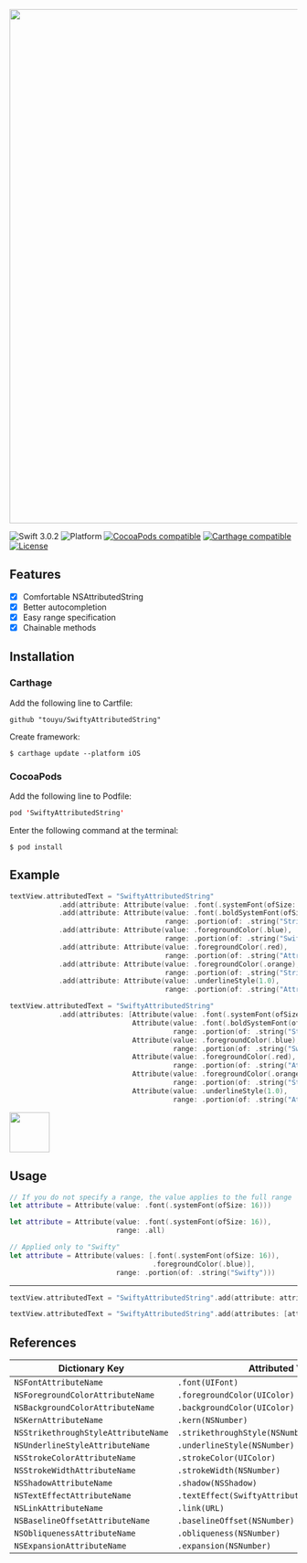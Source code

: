 <p align="center">
  <img src="https://github.com/touyu/SwiftyAttributedString/blob/assets/logo.png" width=900>
</p>

![Swift 3.0.2](https://img.shields.io/badge/Swift-3.0.2-orange.svg)
![Platform](https://img.shields.io/cocoapods/p/SwiftyAttributedString.svg)
[![CocoaPods compatible](https://img.shields.io/cocoapods/v/SwiftyAttributedString.svg)](#cocoapods)
[![Carthage compatible](https://img.shields.io/badge/Carthage-compatible-4BC51D.svg?style=flat)](https://github.com/touyu/SwiftyAttributedString#carthage)
[![License](http://img.shields.io/:license-mit-blue.svg)](http://doge.mit-license.org)

## Features
- [x] Comfortable NSAttributedString
- [x] Better autocompletion
- [x] Easy range specification
- [x] Chainable methods

## Installation

### Carthage
Add the following line to Cartfile:
```
github "touyu/SwiftyAttributedString"
```

Create framework:

```
$ carthage update --platform iOS
```

### CocoaPods
Add the following line to Podfile:
```swift
pod 'SwiftyAttributedString'
```

Enter the following command at the terminal:
```
$ pod install
```

## Example

```swift
textView.attributedText = "SwiftyAttributedString"
            .add(attribute: Attribute(value: .font(.systemFont(ofSize: 16))))
            .add(attribute: Attribute(value: .font(.boldSystemFont(ofSize: 16)),
                                      range: .portion(of: .string("String"))))
            .add(attribute: Attribute(value: .foregroundColor(.blue),
                                      range: .portion(of: .string("Swifty"))))
            .add(attribute: Attribute(value: .foregroundColor(.red),
                                      range: .portion(of: .string("Attributed"))))
            .add(attribute: Attribute(value: .foregroundColor(.orange),
                                      range: .portion(of: .string("String"))))
            .add(attribute: Attribute(value: .underlineStyle(1.0),
                                      range: .portion(of: .string("Attributed"))))
```

```swift
textView.attributedText = "SwiftyAttributedString"
            .add(attributes: [Attribute(value: .font(.systemFont(ofSize: 16))),
                              Attribute(value: .font(.boldSystemFont(ofSize: 16)),
                                        range: .portion(of: .string("String"))),
                              Attribute(value: .foregroundColor(.blue),
                                        range: .portion(of: .string("Swifty"))),
                              Attribute(value: .foregroundColor(.red),
                                        range: .portion(of: .string("Attributed"))),
                              Attribute(value: .foregroundColor(.orange),
                                        range: .portion(of: .string("String"))),
                              Attribute(value: .underlineStyle(1.0),
                                        range: .portion(of: .string("Attributed")))])
```

<img src="https://github.com/touyu/SwiftyAttributedString/blob/assets/001.png" height=70>

## Usage
```swift
// If you do not specify a range, the value applies to the full range
let attribute = Attribute(value: .font(.systemFont(ofSize: 16)))
```

```swift
let attribute = Attribute(value: .font(.systemFont(ofSize: 16)),
                          range: .all)
```

```swift
// Applied only to "Swifty"                          
let attribute = Attribute(values: [.font(.systemFont(ofSize: 16)),
                                   .foregroundColor(.blue)],
                          range: .portion(of: .string("Swifty")))
```

- - -

```swift
textView.attributedText = "SwiftyAttributedString".add(attribute: attribute)
```

```swift
textView.attributedText = "SwiftyAttributedString".add(attributes: [attribute1, attribute2, attribute3])
```

## References
| Dictionary Key                                | Attributed Value                                    |
| ----------------------------------------------| --------------------------------------------------- |
| `NSFontAttributeName`                         | `.font(UIFont)`                                     |
| `NSForegroundColorAttributeName`              | `.foregroundColor(UIColor)`                         |
| `NSBackgroundColorAttributeName`              | `.backgroundColor(UIColor)`                         |
| `NSKernAttributeName`                         | `.kern(NSNumber)`                                   |
| `NSStrikethroughStyleAttributeName`           | `.strikethroughStyle(NSNumber)`                     |
| `NSUnderlineStyleAttributeName`               | `.underlineStyle(NSNumber)`                         |
| `NSStrokeColorAttributeName`                  | `.strokeColor(UIColor)`                             |
| `NSStrokeWidthAttributeName`                  | `.strokeWidth(NSNumber)`                            |
| `NSShadowAttributeName`                       | `.shadow(NSShadow)`                                 |
| `NSTextEffectAttributeName`                   | `.textEffect(SwiftyAttributedString.TextEffect)`    |
| `NSLinkAttributeName`                         | `.link(URL)`                                        |
| `NSBaselineOffsetAttributeName`               | `.baselineOffset(NSNumber)`                         |
| `NSObliquenessAttributeName`                  | `.obliqueness(NSNumber)`                            |
| `NSExpansionAttributeName`                    | `.expansion(NSNumber)`                              |
